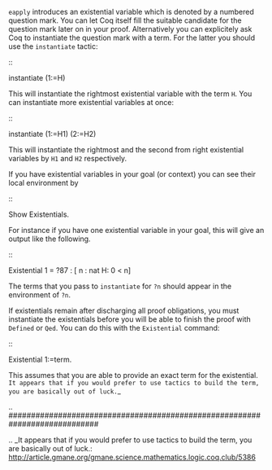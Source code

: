 ``eapply`` introduces an existential variable which is denoted by a numbered question mark. You can let Coq itself fill the suitable candidate for the question mark later on in your proof. Alternatively you can explicitely ask Coq to instantiate the question mark with a term. For the latter you should use the ``instantiate`` tactic:

::

   instantiate (1:=H)

This will instantiate the rightmost existential variable with the term ``H``. You can instantiate more existential variables at once:

::

   instantiate (1:=H1) (2:=H2)

This will instantiate the rightmost and the second from right existential variables by ``H1`` and ``H2`` respectively.

If you have existential variables in your goal (or context) you can see their local environment by 

::

   Show Existentials.

For instance if you have one existential variable in your goal,  this will give an output like the following.

::

   Existential 1 =
   ?87 : [
          n : nat
          H: 0 < n]

The terms that you pass to ``instantiate`` for ``?n`` should appear in the environment of  ``?n``.

If existentials remain after discharging all proof obligations, you must instantiate the existentials before you will be able to finish the proof with ``Defined`` or ``Qed``.  You can do this with the ``Existential`` command:

::

   Existential 1:=term.

This assumes that you are able to provide an exact term for the existential.  `It appears that if you would prefer to use tactics to build the term, you are basically out of luck.`_

.. ############################################################################

.. _It appears that if you would prefer to use tactics to build the term, you are basically out of luck.: http://article.gmane.org/gmane.science.mathematics.logic.coq.club/5386

